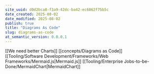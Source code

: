 ```yaml
---
site_uuid: d0d2bca8-f3a9-42dc-ba42-ec6862f75b5c
date_created: 2025-08-02
date_modified: 2025-08-02
publish: true
title: "Diagrams As Code"
slug: diagrams-as-code
at_semantic_version: 0.0.0.1
---
```

[[We need better Charts]]
[[concepts/Diagrams as Code]]
[[Tooling/Software Development/Frameworks/Web Frameworks/Mermaid.js|Mermaid.js]]
[[Tooling/Enterprise Jobs-to-be-Done/MermaidChart|MermaidChart]]
